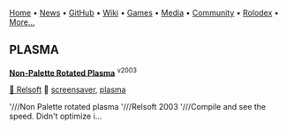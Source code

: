 [Home](https://qb64.com) • [News](/news.md) • [GitHub](/github.md) • [Wiki](/wiki.md) • [Games](/games.md) • [Media](/media.md) • [Community](/community.md) • [Rolodex](/rolodex.md) • [More...](/more.md)

## PLASMA

**[Non-Palette Rotated Plasma](plasma-non-pal/index)** <sup>v2003</sup>

[🐝 Relsoft](relsoft) 🔗 [screensaver](screensaver), [plasma](plasma)

'///Non Palette rotated plasma '///Relsoft 2003 '///Compile and see the speed.  Didn't optimize i...
